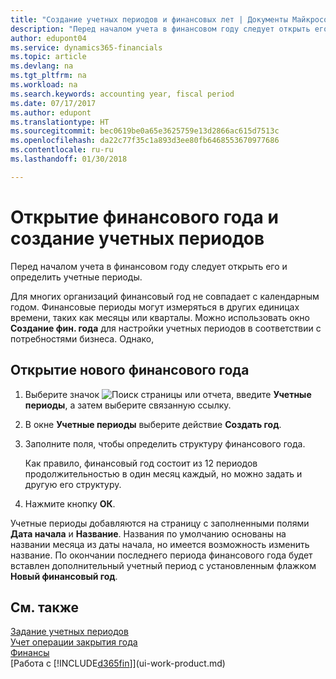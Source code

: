```yaml
---
title: "Создание учетных периодов и финансовых лет | Документы Майкрософт"
description: "Перед началом учета в финансовом году следует открыть его и определить учетные периоды."
author: edupont04
ms.service: dynamics365-financials
ms.topic: article
ms.devlang: na
ms.tgt_pltfrm: na
ms.workload: na
ms.search.keywords: accounting year, fiscal period
ms.date: 07/17/2017
ms.author: edupont
ms.translationtype: HT
ms.sourcegitcommit: bec0619be0a65e3625759e13d2866ac615d7513c
ms.openlocfilehash: da22c77f35c1a893d3ee80fb6468553670977686
ms.contentlocale: ru-ru
ms.lasthandoff: 01/30/2018

---
```

# <a name="open-a-new-fiscal-year-and-create-accounting-periods"></a>Открытие финансового года и создание учетных периодов
Перед началом учета в финансовом году следует открыть его и определить учетные периоды.  

Для многих организаций финансовый год не совпадает с календарным годом. Финансовые периоды могут измеряться в других единицах времени, таких как месяцы или кварталы. Можно использовать окно **Создание фин. года** для настройки учетных периодов в соответствии с потребностями бизнеса. Однако,   

## <a name="to-open-a-new-fiscal-year"></a>Открытие нового финансового года
1. Выберите значок ![Поиск страницы или отчета](media/ui-search/search_small.png "Значок поиска страницы или отчета"), введите **Учетные периоды**, а затем выберите связанную ссылку.
2. В окне **Учетные периоды** выберите действие **Создать год**.
3. Заполните поля, чтобы определить структуру финансового года.

    Как правило, финансовый год состоит из 12 периодов продолжительностью в один месяц каждый, но можно задать и другую его структуру.
4. Нажмите кнопку **ОК**.

Учетные периоды добавляются на страницу с заполненными полями **Дата начала** и **Название**. Названия по умолчанию основаны на названии месяца из даты начала, но имеется возможность изменить название. По окончании последнего периода финансового года будет вставлен дополнительный учетный период с установленным флажком **Новый финансовый год**.  


## <a name="see-also"></a>См. также
[Задание учетных периодов](finance-how-specify-posting-periods.md)  
[Учет операции закрытия года](year-how-post-year-end-close-entry.md)  
[Финансы](finance.md)  
[Работа с [!INCLUDE[d365fin](includes/d365fin_md.md)]](ui-work-product.md)

